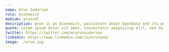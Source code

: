 ```yaml
---
name: Arun Sudarsan
role: Economist
medium: aruncdl
description: Arun is an Economist, passionate about OpenData and its potential to increase state transparency and accountability. He believes in empowering state agencies to make policy decisions based on the best available evidence. Loves teaching. Previously worked at NITI Aayog.
quote: Lorem ipsum dolor sit amet, consectetur adipiscing elit, sed do eiusmod tempor incididunt ut labore et dolore magna aliqua.
twitter: https://twitter.com/mrarunsudarsan
linkedin: https://www.linkedin.com/in/arunsud/
image: ./arun.jpg
---
```

